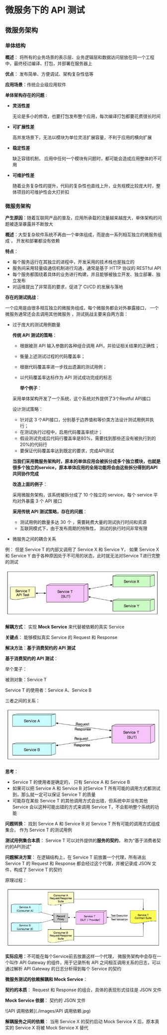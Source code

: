 #  微服务下的 API 测试

## 微服务架构

### 单体结构

**概述**： 将所有的业务场景的表示层、业务逻辑层和数据访问层放在同一个工程中，最终经过编译、打包，并部署在服务器上 

**优点**： 发布简单、方便调试、架构复杂性低等 

**应用场景**：传统企业级应用软件

 **单体架构存在的问题** :

+  **灵活性差** 

   无论是多小的修改，也要打包发布整个应用，每次编译打包都要花费很长时间 

+  **可扩展性差** 

   高并发场景下，无法以模块为单位灵活扩展容量，不利于应用的横向扩展 

+  **稳定性差** 

   缺乏容错机制， 应用中任何一个模块有问题时，都可能会造成应用整体的不可用 

+  **可维护性差** 

   随着业务复杂性的提升，代码的复杂性也直线上升，业务规模比较庞大时，整体项目的可维护性会大打折扣 

### 微服务架构

**产生原因**：随着互联网产品的普及，应用所承载的流量越来越庞大，单体架构的问题被逐渐暴露并不断放大 

**概述**：大型复杂软件系统不再由一个单体组成，而是由一系列相互独立的微服务组成 ， 开发和部署都没有依赖 

**特点**：

- 每个服务运行在其独立的进程中，开发采用的技术栈也是独立的
- 服务间采用轻量级通信机制进行沟通，通常是基于 HTTP 协议的 RESTful API
- 每个服务都围绕着具体的业务进行构建，并且能够被独立开发、独立部署、独立发布
- 对运维提出了非常高的要求，促进了 CI/CD 的发展与落地

**存在的测试挑战**：

 一个应用是由很多相互独立的微服务组成，每个微服务都会对外暴露接口， 一个微服务通常还会去调用其他微服务 ，测试挑战主要来自两方面：

+ 过于庞大的测试用例数量

  **传统 API 测试的策略**：

  - 根据被测 API 输入参数的各种组合调用 API，并验证相关结果的正确性；
  - 衡量上述测试过程的代码覆盖率；
  - 根据代码覆盖率进一步找出遗漏的测试用例；
  - 以代码覆盖率达标作为 API 测试成功完成的标志

    **举个例子**：

   采用单体架构开发了一个系统，这个系统对外提供了3个Restful API接口

   设计测试策略：

  - 针对这 3 个API接口，分别基于边界值和等价类方法设计测试用例并执行；
  - 在测试执行过程中，启用代码覆盖率统计；
  - 假设测试完成后代码行覆盖率是80%，需要找到那些还没有被执行到的20%的代码行
  -  要保证代码覆盖率达到既定的要求，完成API测试

   **当我们采用微服务架构时，原本的单体应用会被拆分成多个独立模块，也就是很多个独立的service，原本单体应用的全局功能将会由这些拆分得到的API共同协作完成** 

  **改造上面的例子**：

   采用微服务架构，该系统被拆分成了 10 个独立的 service，每个 service 平均对外暴露 3 个 API 接口

  **采用传统 API 测试策略，存在的问题**：

  +  测试用例的数量多达 30 个 ，需要耗费大量的测试执行时间和资源 
  +  互联网模式下，由于发布周期的特殊性， 测试的执行时间非常有限

+ 微服务之间的耦合关系

例： 但是 Service T 的内部又调用了 Service X 和 Service Y， 如果 Service X 和 Service Y 由于各种原因处于不可用的状态，此时就无法对Service T进行完整的测试

  ![耦合示例](./images/耦合示例.jpg)

**解耦方式**： 实现  **Mock Service** 来代替被依赖的真实 Service 

**关键点**： 能够模拟真实 Service 的 Request 和 Response 

**解决方法**：**基于消费契约的 API 测试**

**基于消费契约的 API 测试**：

举个栗子：

被测对象：Service T 

Service T 的使用者：Service A、Service B

三者之间的关系：

![关系](./images/关系.jpg)

**思考**：

+ Service T 的使用者是确定的， 只有 Service A 和 Service B  
+  如果可以把 Service A 和 Service B 对Service T 所有可能的调用方式都测试到，那么就一定可以保证 Service T 的质量 
+ 可能存在某些 Service T 的其他调用方式会出错，但系统中并没有其他 Service 会以这种可能出错的方式来调用 Service T，不会影响整个系统的功能 

**问题转换**： 找到 Service A 和 Service B 对 Service T 所有可能的调用方式组成集合， 作为 Service T 的测试用例 

**测试用例集合本质**： Service T 可以对外提供的**服务的契约**， 称为“基于消费者契约的API测试” 

**问题解决方案**： 在逻辑结构上，在 Service T 前放置一个代理，所有进出 Service T 的 Request 和 Response 都会经过这个代理，并被记录成 JSON 文件，构成了 Service T 的契约 

原理过程：

![原理过程](./images/原理过程.jpg)

**实际应用**：不可能在每个Service前去放置这样一个代理， 微服务架构中会存在一个叫作 API Gateway 的组件，用于记录所有 API 之间相互调用关系的日志，可以通过解析 API Gateway 的日志分析得到每个 Service 的契约 

**微服务测试的依赖解耦和 Mock Service**：

**契约的本质**： Request 和 Response 的组合，具体的表现形式往往是 JSON 文件 

**Mock Service 依据**： 契约的 JSON 文件 

![API 调用依赖](./images/API 调用依赖.jpg)

**解耦服务之间的依赖**： 当用 Service X 的契约启动 Mock Service X 后，原本真实的 Service X 将被 Mock Service X 替代 